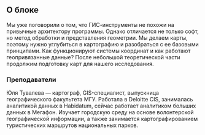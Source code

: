 ## О блоке

Мы уже поговорили о том, что ГИС-инструменты не похожи на привычные архитектору программы. Однако отличается не только софт, но метод обработки и представления геометрии. Мы делаем карты, поэтому нужно углубиться в картографию и разобраться с ее базовыми принципами. Как функционируют системы координат и как работают геопривязанные данные? После небольшой теоретической части продолжим подготовку карт для нашего исследования.

### Преподаватели

Юля Тувалева — картограф, GIS-специалист, выпускница географического факультета МГУ. Работала в Deloitte CIS, занималась аналитикой данных в Habidatum, сейчас работает аналитиком больших данных в Мегафон. Изучает городскую среду на основе волонтерской географической информации, а также занимается картографированием туристических маршрутов национальных парков.